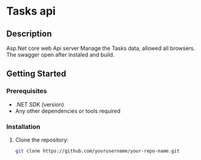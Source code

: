 
# Tasks api

## Description
Asp.Net core web Api server
Manage the Tasks data, allowed all browsers.
The swagger open after instaled and build.

## Getting Started

### Prerequisites
- .NET SDK (version)
- Any other dependencies or tools required

### Installation
1. Clone the repository:
   ```bash
   git clone https://github.com/yourusername/your-repo-name.git
